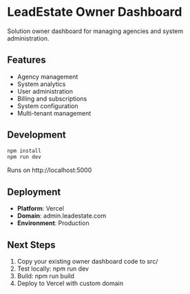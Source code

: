 # LeadEstate Owner Dashboard

Solution owner dashboard for managing agencies and system administration.

## Features

- Agency management
- System analytics
- User administration
- Billing and subscriptions
- System configuration
- Multi-tenant management

## Development

```bash
npm install
npm run dev
```

Runs on http://localhost:5000

## Deployment

- **Platform**: Vercel
- **Domain**: admin.leadestate.com
- **Environment**: Production

## Next Steps

1. Copy your existing owner dashboard code to src/
2. Test locally: npm run dev
3. Build: npm run build
4. Deploy to Vercel with custom domain
